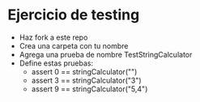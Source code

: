 Ejercicio de testing
=============

* Haz fork a este repo
* Crea una carpeta con tu nombre
* Agrega una prueba de nombre TestStringCalculator
* Define estas pruebas:
  * assert 0 == stringCalculator("")
  * assert 3 == stringCalculator("3")
  * assert 9 == stringCalculator("5,4")
